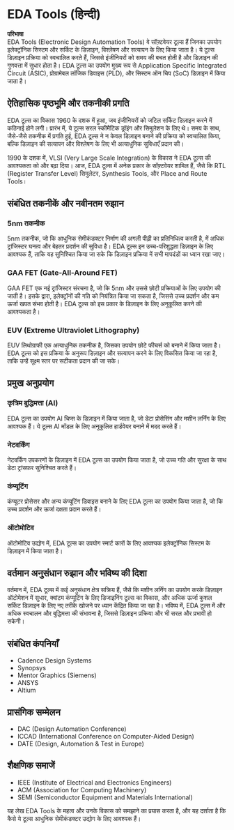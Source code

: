 # EDA Tools (हिन्दी)

**परिभाषा**  
EDA Tools (Electronic Design Automation Tools) वे सॉफ़्टवेयर टूल्स हैं जिनका उपयोग इलेक्ट्रॉनिक सिस्टम और सर्किट के डिज़ाइन, विश्लेषण और सत्यापन के लिए किया जाता है। ये टूल्स डिज़ाइन प्रक्रिया को स्वचालित करते हैं, जिससे इंजीनियरों को समय की बचत होती है और डिज़ाइन की गुणवत्ता में सुधार होता है। EDA टूल्स का उपयोग मुख्य रूप से Application Specific Integrated Circuit (ASIC), प्रोग्रामेबल लॉजिक डिवाइस (PLD), और सिस्टम ऑन चिप (SoC) डिज़ाइन में किया जाता है।

## ऐतिहासिक पृष्ठभूमि और तकनीकी प्रगति

EDA टूल्स का विकास 1960 के दशक में हुआ, जब इंजीनियरों को जटिल सर्किट डिज़ाइन करने में कठिनाई होने लगी। प्रारंभ में, ये टूल्स सरल स्कीमैटिक ड्रॉइंग और सिमुलेशन के लिए थे। समय के साथ, जैसे-जैसे तकनीक में प्रगति हुई, EDA टूल्स ने न केवल डिज़ाइन बनाने की प्रक्रिया को स्वचालित किया, बल्कि डिज़ाइन की सत्यापन और विश्लेषण के लिए भी अत्याधुनिक सुविधाएँ प्रदान की। 

1990 के दशक में, VLSI (Very Large Scale Integration) के विकास ने EDA टूल्स की आवश्यकता को और बढ़ा दिया। आज, EDA टूल्स में अनेक प्रकार के सॉफ़्टवेयर शामिल हैं, जैसे कि RTL (Register Transfer Level) सिमुलेटर, Synthesis Tools, और Place and Route Tools।

## संबंधित तकनीकें और नवीनतम रुझान

### 5nm तकनीक
5nm तकनीक, जो कि आधुनिक सेमीकंडक्टर निर्माण की अगली पीढ़ी का प्रतिनिधित्व करती है, में अधिक ट्रांजिस्टर घनत्व और बेहतर प्रदर्शन की सुविधा है। EDA टूल्स इन उच्च-परिशुद्धता डिज़ाइन के लिए आवश्यक हैं, ताकि यह सुनिश्चित किया जा सके कि डिज़ाइन प्रक्रिया में सभी मापदंडों का ध्यान रखा जाए।

### GAA FET (Gate-All-Around FET)
GAA FET एक नई ट्रांजिस्टर संरचना है, जो कि 5nm और उससे छोटी प्रक्रियाओं के लिए उपयोग की जाती है। इसके द्वारा, इलेक्ट्रॉनों की गति को नियंत्रित किया जा सकता है, जिससे उच्च प्रदर्शन और कम ऊर्जा खपत संभव होती है। EDA टूल्स को इस प्रकार के डिज़ाइन के लिए अनुकूलित करने की आवश्यकता है।

### EUV (Extreme Ultraviolet Lithography)
EUV लिथोग्राफी एक अत्याधुनिक तकनीक है, जिसका उपयोग छोटे फीचर्स को बनाने में किया जाता है। EDA टूल्स को इस प्रक्रिया के अनुरूप डिज़ाइन और सत्यापन करने के लिए विकसित किया जा रहा है, ताकि उन्हें सूक्ष्म स्तर पर सटीकता प्रदान की जा सके।

## प्रमुख अनुप्रयोग

### कृत्रिम बुद्धिमत्ता (AI)
EDA टूल्स का उपयोग AI चिप्स के डिज़ाइन में किया जाता है, जो डेटा प्रोसेसिंग और मशीन लर्निंग के लिए आवश्यक हैं। ये टूल्स AI मॉडल के लिए अनुकूलित हार्डवेयर बनाने में मदद करते हैं।

### नेटवर्किंग
नेटवर्किंग उपकरणों के डिज़ाइन में EDA टूल्स का उपयोग किया जाता है, जो उच्च गति और सुरक्षा के साथ डेटा ट्रांसफर सुनिश्चित करते हैं।

### कंप्यूटिंग
कंप्यूटर प्रोसेसर और अन्य कंप्यूटिंग डिवाइस बनाने के लिए EDA टूल्स का उपयोग किया जाता है, जो कि उच्च प्रदर्शन और ऊर्जा दक्षता प्रदान करते हैं।

### ऑटोमोटिव
ऑटोमोटिव उद्योग में, EDA टूल्स का उपयोग स्मार्ट कारों के लिए आवश्यक इलेक्ट्रॉनिक सिस्टम के डिज़ाइन में किया जाता है।

## वर्तमान अनुसंधान रुझान और भविष्य की दिशा

वर्तमान में, EDA टूल्स में कई अनुसंधान क्षेत्र सक्रिय हैं, जैसे कि मशीन लर्निंग का उपयोग करके डिज़ाइन ऑटोमेशन में सुधार, क्वांटम कंप्यूटिंग के लिए डिजाइनिंग टूल्स का विकास, और अधिक ऊर्जा कुशल सर्किट डिज़ाइन के लिए नए तरीके खोजने पर ध्यान केंद्रित किया जा रहा है। भविष्य में, EDA टूल्स में और अधिक स्वचालन और बुद्धिमत्ता की संभावना है, जिससे डिज़ाइन प्रक्रिया और भी सरल और प्रभावी हो सकेगी।

## संबंधित कंपनियाँ
- Cadence Design Systems
- Synopsys
- Mentor Graphics (Siemens)
- ANSYS
- Altium

## प्रासंगिक सम्मेलन
- DAC (Design Automation Conference)
- ICCAD (International Conference on Computer-Aided Design)
- DATE (Design, Automation & Test in Europe)

## शैक्षणिक समाजें
- IEEE (Institute of Electrical and Electronics Engineers)
- ACM (Association for Computing Machinery)
- SEMI (Semiconductor Equipment and Materials International)

यह लेख EDA Tools के महत्व और उनके विकास को समझाने का प्रयास करता है, और यह दर्शाता है कि कैसे ये टूल्स आधुनिक सेमीकंडक्टर उद्योग के लिए आवश्यक हैं।